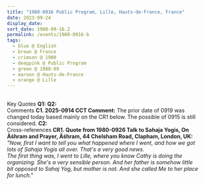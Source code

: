 ```yaml
---
title: "1980-0916 Public Program, Lille, Hauts-de-France, France"
date: 2023-09-24
display_date: 
sort_date: 1980-09-16.2
permalink: /events/1980-0916-b
tags:
  - blue @ English
  - brown @ France
  - crimson @ 1980
  - deeppink @ Public Program
  - green @ 1980-09
  - maroon @ Hauts-de-France
  - orange @ Lille
---
```


<br>

<wave-list>
  <list-title color="DarkSeaGreen" width="55">Key Quotes</list-title>
  <list-item color="BlanchedAlmond" width="280"><b>Q1:</b> <i></i></list-item>
  <list-item color="Lavender" width="280"><b>Q2:</b> <i></i></list-item>
</wave-list>

<br>

<wave-list>
  <list-title color="DarkSeaGreen" width="55">Comments</list-title>
  <list-item color="BlanchedAlmond" width="280"><b>C1. 2025-0914 CCT Comment:</b> The prior date of 0919 was changed today based mainly on the CR1 below. The possible of 0915 is still considered.</list-item>
  <list-item color="Lavender" width="280"><b>C2:</b> <i></i></list-item>
</wave-list>

<br>

<wave-list>
  <list-title color="DarkSeaGreen" width="80">Cross-references</list-title>
  <list-item color="BlanchedAlmond" width="280"><b>CR1. Quote from 1980-0926 Talk to Sahaja Yogis, On Āśhram and Prayer, Āśhram, 44 Chelsham Road, Clapham, London, UK:</b> <i>"Now, first I want to tell you what happened where I went, and how we got lots of Sahaja Yogis all over. That's a very good news.<br>
The first thing was, I went to Lille, where you know Cathy is doing the organizing. She's a very sensible person. And her father is somehow little bit opposed to Sahaj Yog, but mother is not. And she called Me to her place for lunch."</i></list-item>
</wave-list>